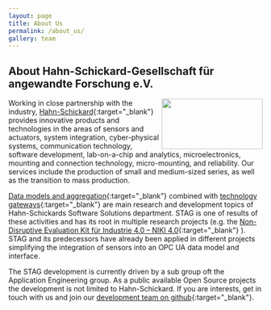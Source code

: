 ```yaml
---
layout: page
title: About Us
permalink: /about_us/
gallery: team
---
```


## About Hahn-Schickard-Gesellschaft für angewandte Forschung e.V.

<img class="is-flex" src="{{site.baseurl}}/assets/img/hs_logo_wb.png" align="right" width="200px" height="100px"/>  

Working in close partnership with the industry, [Hahn-Schickard](https://www.hahn-schickard.de){:target="_blank"} provides innovative products and technologies in the areas of sensors and actuators, system integration, cyber-physical systems, communication technology, software development, lab-on-a-chip and analytics, microelectronics, mounting and connection technology, micro-mounting, and reliability. Our services include the production of small and medium-sized series, as well as the transition to mass production.  

[Data models and aggregation](https://www.hahn-schickard.de/en/research-development/communication-technology-iot/data-models-data-integration){:target="_blank"} combined with [technology gateways](https://www.hahn-schickard.de/en/service-portfolio/research-development/information-technology/gateways){:target="_blank"} are main research and development topics of Hahn-Schickards Software Solutions department. STAG is one of results of these activities and has its root in multiple research projects (e.g. the [Non-Disruptive Evaluation Kit für Industrie 4.0 – NIKI 4.0](https://www.hahn-schickard.de/projekt-detail/niki-40){:target="_blank"} ). STAG and its predecessors have already been applied in different projects simplifying the integration of sensors into an OPC UA data model and interface.

The STAG development is currently driven by a sub group oft the Application Engineering group. As a public available Open Source projects the development is not limited to Hahn-Schickard. If you are interests, get in touch with us and join our [development team on github](https://github.com/Hahn-Schickard){:target="_blank"}.
<br clear="right"/>
